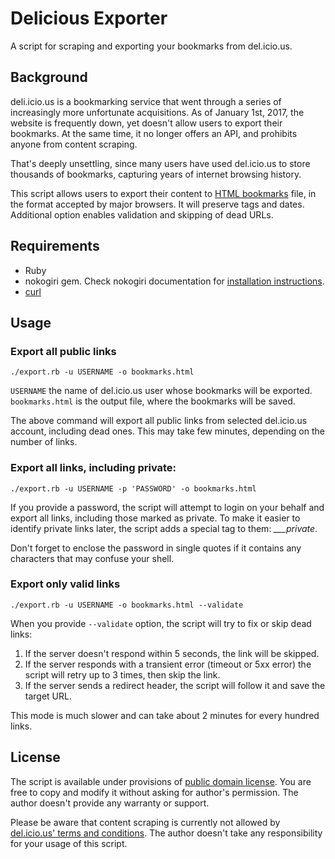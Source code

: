 # Delicious Exporter

A script for scraping and exporting your bookmarks from del.icio.us.

## Background

deli.icio.us is a bookmarking service that went through a series of increasingly more unfortunate acquisitions. As of January 1st, 2017, the website is frequently down, yet doesn't allow users to export their bookmarks. At the same time, it no longer offers an API, and prohibits anyone from content scraping.

That's deeply unsettling, since many users have used del.icio.us to store thousands of bookmarks, capturing years of internet browsing history.

This script allows users to export their content to [HTML bookmarks](https://msdn.microsoft.com/en-us/library/aa753582.aspx "Netscape Bookmark File Format") file, in the format accepted by major browsers. It will preserve tags and dates. Additional option enables validation and skipping of dead URLs.


## Requirements

* Ruby
* nokogiri gem. Check nokogiri documentation for [installation instructions](http://www.nokogiri.org/tutorials/installing_nokogiri.html).
* [curl](https://curl.haxx.se/download.html)

## Usage

### Export all public links

`./export.rb -u USERNAME -o bookmarks.html`

`USERNAME` the name of del.icio.us user whose bookmarks will be exported. `bookmarks.html` is the output file, where the bookmarks will be saved.

The above command will export all public links from selected del.icio.us account, including dead ones. This may take few minutes, depending on the number of links.

### Export all links, including private:

`./export.rb -u USERNAME -p 'PASSWORD' -o bookmarks.html`

If you provide a password, the script will attempt to login on your behalf and export all links, including those marked as private. To make it easier to identify private links later, the script adds a special tag to them: *___private*.

Don't forget to enclose the password in single quotes if it contains any characters that may confuse your shell.

### Export only valid links

`./export.rb -u USERNAME -o bookmarks.html --validate`

When you provide `--validate` option, the script will try to fix or skip dead links:

1. If the server doesn't respond within 5 seconds, the link will be skipped.
2. If the server responds with a transient error (timeout or 5xx error) the script will retry up to 3 times, then skip the link.
3. If the server sends a redirect header, the script will follow it and save the target URL.

This mode is much slower and can take about 2 minutes for every hundred links.

## License

The script is available under provisions of [public domain license](https://creativecommons.org/publicdomain/zero/1.0/). You are free to copy and modify it without asking for author's permission. The author doesn't provide any warranty or support.

Please be aware that content scraping is currently not allowed by [del.icio.us' terms and conditions](https://del.icio.us/terms). The author doesn't take any responsibility for your usage of this script.

